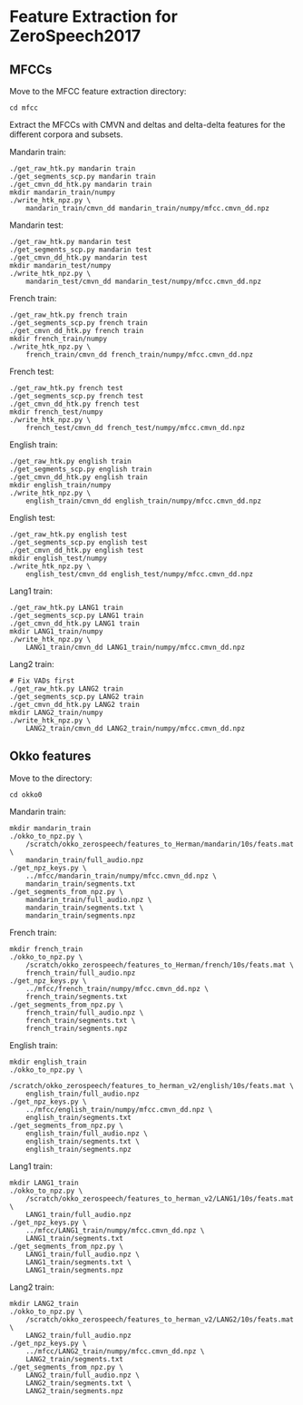 Feature Extraction for ZeroSpeech2017
=====================================

MFCCs
-----
Move to the MFCC feature extraction directory:

    cd mfcc

Extract the MFCCs with CMVN and deltas and delta-delta features for the
different corpora and subsets.

Mandarin train:

    ./get_raw_htk.py mandarin train
    ./get_segments_scp.py mandarin train
    ./get_cmvn_dd_htk.py mandarin train
    mkdir mandarin_train/numpy
    ./write_htk_npz.py \
        mandarin_train/cmvn_dd mandarin_train/numpy/mfcc.cmvn_dd.npz

Mandarin test:

    ./get_raw_htk.py mandarin test
    ./get_segments_scp.py mandarin test
    ./get_cmvn_dd_htk.py mandarin test
    mkdir mandarin_test/numpy
    ./write_htk_npz.py \
        mandarin_test/cmvn_dd mandarin_test/numpy/mfcc.cmvn_dd.npz

French train:

    ./get_raw_htk.py french train
    ./get_segments_scp.py french train
    ./get_cmvn_dd_htk.py french train
    mkdir french_train/numpy
    ./write_htk_npz.py \
        french_train/cmvn_dd french_train/numpy/mfcc.cmvn_dd.npz

French test:

    ./get_raw_htk.py french test
    ./get_segments_scp.py french test
    ./get_cmvn_dd_htk.py french test
    mkdir french_test/numpy
    ./write_htk_npz.py \
        french_test/cmvn_dd french_test/numpy/mfcc.cmvn_dd.npz

English train:

    ./get_raw_htk.py english train
    ./get_segments_scp.py english train
    ./get_cmvn_dd_htk.py english train
    mkdir english_train/numpy
    ./write_htk_npz.py \
        english_train/cmvn_dd english_train/numpy/mfcc.cmvn_dd.npz

English test:

    ./get_raw_htk.py english test
    ./get_segments_scp.py english test
    ./get_cmvn_dd_htk.py english test
    mkdir english_test/numpy
    ./write_htk_npz.py \
        english_test/cmvn_dd english_test/numpy/mfcc.cmvn_dd.npz

Lang1 train:

    ./get_raw_htk.py LANG1 train
    ./get_segments_scp.py LANG1 train
    ./get_cmvn_dd_htk.py LANG1 train
    mkdir LANG1_train/numpy
    ./write_htk_npz.py \
        LANG1_train/cmvn_dd LANG1_train/numpy/mfcc.cmvn_dd.npz

Lang2 train:

    # Fix VADs first
    ./get_raw_htk.py LANG2 train
    ./get_segments_scp.py LANG2 train
    ./get_cmvn_dd_htk.py LANG2 train
    mkdir LANG2_train/numpy
    ./write_htk_npz.py \
        LANG2_train/cmvn_dd LANG2_train/numpy/mfcc.cmvn_dd.npz


Okko features
-------------
Move to the directory:

    cd okko0

Mandarin train:

    mkdir mandarin_train
    ./okko_to_npz.py \
        /scratch/okko_zerospeech/features_to_Herman/mandarin/10s/feats.mat \
        mandarin_train/full_audio.npz
    ./get_npz_keys.py \
        ../mfcc/mandarin_train/numpy/mfcc.cmvn_dd.npz \
        mandarin_train/segments.txt
    ./get_segments_from_npz.py \
        mandarin_train/full_audio.npz \
        mandarin_train/segments.txt \
        mandarin_train/segments.npz


French train:

    mkdir french_train
    ./okko_to_npz.py \
        /scratch/okko_zerospeech/features_to_Herman/french/10s/feats.mat \
        french_train/full_audio.npz
    ./get_npz_keys.py \
        ../mfcc/french_train/numpy/mfcc.cmvn_dd.npz \
        french_train/segments.txt
    ./get_segments_from_npz.py \
        french_train/full_audio.npz \
        french_train/segments.txt \
        french_train/segments.npz

English train:

    mkdir english_train
    ./okko_to_npz.py \
        /scratch/okko_zerospeech/features_to_herman_v2/english/10s/feats.mat \
        english_train/full_audio.npz
    ./get_npz_keys.py \
        ../mfcc/english_train/numpy/mfcc.cmvn_dd.npz \
        english_train/segments.txt
    ./get_segments_from_npz.py \
        english_train/full_audio.npz \
        english_train/segments.txt \
        english_train/segments.npz


Lang1 train:

    mkdir LANG1_train
    ./okko_to_npz.py \
        /scratch/okko_zerospeech/features_to_herman_v2/LANG1/10s/feats.mat \
        LANG1_train/full_audio.npz
    ./get_npz_keys.py \
        ../mfcc/LANG1_train/numpy/mfcc.cmvn_dd.npz \
        LANG1_train/segments.txt
    ./get_segments_from_npz.py \
        LANG1_train/full_audio.npz \
        LANG1_train/segments.txt \
        LANG1_train/segments.npz


Lang2 train:

    mkdir LANG2_train
    ./okko_to_npz.py \
        /scratch/okko_zerospeech/features_to_herman_v2/LANG2/10s/feats.mat \
        LANG2_train/full_audio.npz
    ./get_npz_keys.py \
        ../mfcc/LANG2_train/numpy/mfcc.cmvn_dd.npz \
        LANG2_train/segments.txt
    ./get_segments_from_npz.py \
        LANG2_train/full_audio.npz \
        LANG2_train/segments.txt \
        LANG2_train/segments.npz
